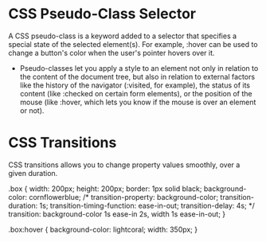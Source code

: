 # CSS Pseudo-Class Selector

A CSS pseudo-class is a keyword added to a selector that specifies a special state of the selected element(s). For example, :hover can be used to change a button's color when the user's pointer hovers over it.

- Pseudo-classes let you apply a style to an element not only in relation to the content of the document tree, but also in relation to external factors like the history of the navigator (:visited, for example), the status of its content (like :checked on certain form elements), or the position of the mouse (like :hover, which lets you know if the mouse is over an element or not).

# CSS Transitions

CSS transitions allows you to change property values smoothly, over a given duration.

.box {
    width: 200px;
    height: 200px;
    border: 1px solid black;
    background-color: cornflowerblue;
    /* transition-property: background-color;
    transition-duration: 1s;
    transition-timing-function: ease-in-out;
    transition-delay: 4s; */
    transition: background-color 1s ease-in 2s, width 1s ease-in-out;
}

.box:hover {
    background-color: lightcoral;
    width: 350px;
}